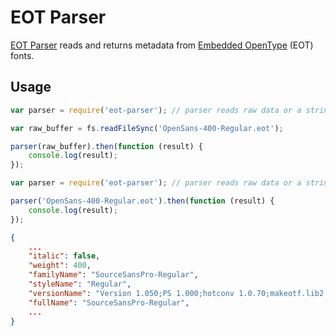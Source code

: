 # EOT Parser

[EOT Parser] reads and returns metadata from [Embedded OpenType] \(EOT) fonts.

## Usage

```js
var parser = require('eot-parser'); // parser reads raw data or a string path

var raw_buffer = fs.readFileSync('OpenSans-400-Regular.eot');

parser(raw_buffer).then(function (result) {
	console.log(result);
});
```

```js
var parser = require('eot-parser'); // parser reads raw data or a string path

parser('OpenSans-400-Regular.eot').then(function (result) {
	console.log(result);
});
```

```json
{
	...
	"italic": false,
	"weight": 400,
	"familyName": "SourceSansPro-Regular",
	"styleName": "Regular",
	"versionName": "Version 1.050;PS 1.000;hotconv 1.0.70;makeotf.lib2.5.5900",
	"fullName": "SourceSansPro-Regular",
	...
}
```

[EOT Parser]: https://github.com/andyjansson/eot-parser
[Embedded OpenType]: http://www.w3.org/Submission/EOT/
